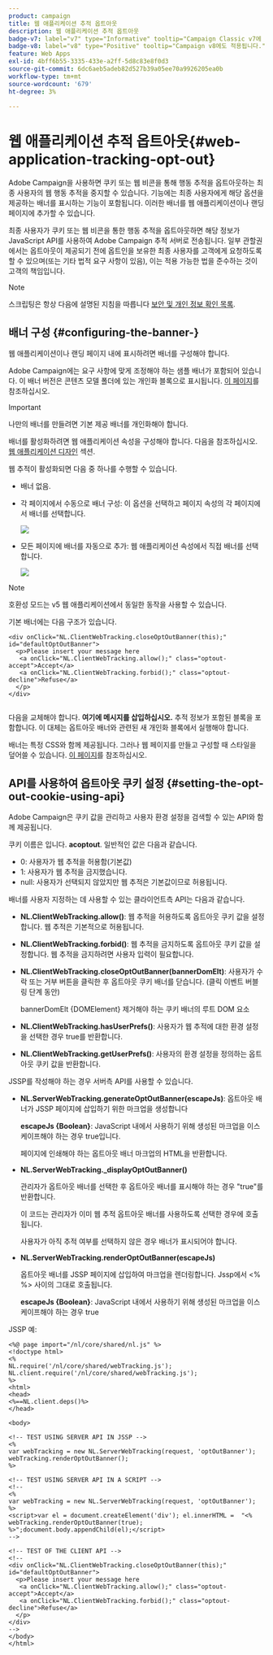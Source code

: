 ```yaml
---
product: campaign
title: 웹 애플리케이션 추적 옵트아웃
description: 웹 애플리케이션 추적 옵트아웃
badge-v7: label="v7" type="Informative" tooltip="Campaign Classic v7에 적용"
badge-v8: label="v8" type="Positive" tooltip="Campaign v8에도 적용됩니다."
feature: Web Apps
exl-id: 4bff6b55-3335-433e-a2ff-5d8c83e8f0d3
source-git-commit: 6dc6aeb5adeb82d527b39a05ee70a9926205ea0b
workflow-type: tm+mt
source-wordcount: '679'
ht-degree: 3%

---
```


# 웹 애플리케이션 추적 옵트아웃{#web-application-tracking-opt-out}



Adobe Campaign을 사용하면 쿠키 또는 웹 비콘을 통해 행동 추적을 옵트아웃하는 최종 사용자의 웹 행동 추적을 중지할 수 있습니다. 기능에는 최종 사용자에게 해당 옵션을 제공하는 배너를 표시하는 기능이 포함됩니다. 이러한 배너를 웹 애플리케이션이나 랜딩 페이지에 추가할 수 있습니다.

최종 사용자가 쿠키 또는 웹 비콘을 통한 행동 추적을 옵트아웃하면 해당 정보가 JavaScript API를 사용하여 Adobe Campaign 추적 서버로 전송됩니다. 일부 관할권에서는 옵트아웃이 제공되기 전에 옵트인을 보유한 최종 사용자를 고객에게 요청하도록 할 수 있으며(또는 기타 법적 요구 사항이 있음), 이는 적용 가능한 법을 준수하는 것이 고객의 책임입니다.

>[!NOTE]
>
>스크립팅은 항상 다음에 설명된 지침을 따릅니다 [보안 및 개인 정보 확인 목록](https://helpx.adobe.com/campaign/kb/acc-security.html#dev).

## 배너 구성 {#configuring-the-banner-}

웹 애플리케이션이나 랜딩 페이지 내에 표시하려면 배너를 구성해야 합니다.

Adobe Campaign에는 요구 사항에 맞게 조정해야 하는 샘플 배너가 포함되어 있습니다. 이 배너 버전은 콘텐츠 모델 폴더에 있는 개인화 블록으로 표시됩니다. [이 페이지](../../delivery/using/personalization-blocks.md)를 참조하십시오.

>[!IMPORTANT]
>
>나만의 배너를 만들려면 기본 제공 배너를 개인화해야 합니다.

배너를 활성화하려면 웹 애플리케이션 속성을 구성해야 합니다. 다음을 참조하십시오. [웹 애플리케이션 디자인](designing-a-web-application.md) 섹션.

웹 추적이 활성화되면 다음 중 하나를 수행할 수 있습니다.

* 배너 없음.
* 각 페이지에서 수동으로 배너 구성: 이 옵션을 선택하고 페이지 속성의 각 페이지에서 배너를 선택합니다.

  ![](assets/pageproperties.png)

* 모든 페이지에 배너를 자동으로 추가: 웹 애플리케이션 속성에서 직접 배너를 선택합니다.

  ![](assets/optoutconfig.png)

>[!NOTE]
>
>호환성 모드는 v5 웹 애플리케이션에서 동일한 동작을 사용할 수 있습니다.

기본 배너에는 다음 구조가 있습니다.

```
<div onClick="NL.ClientWebTracking.closeOptOutBanner(this);" id="defaultOptOutBanner">
  <p>Please insert your message here
   <a onClick="NL.ClientWebTracking.allow();" class="optout-accept">Accept</a>
   <a onClick="NL.ClientWebTracking.forbid();" class="optout-decline">Refuse</a>
  </p>
</div>
      
```

다음을 교체해야 합니다. **여기에 메시지를 삽입하십시오.** 추적 정보가 포함된 블록을 포함합니다. 이 대체는 옵트아웃 배너와 관련된 새 개인화 블록에서 실행해야 합니다.

배너는 특정 CSS와 함께 제공됩니다. 그러나 웹 페이지를 만들고 구성할 때 스타일을 덮어쓸 수 있습니다. [이 페이지](content-editor-interface.md)를 참조하십시오.

## API를 사용하여 옵트아웃 쿠키 설정 {#setting-the-opt-out-cookie-using-api}

Adobe Campaign은 쿠키 값을 관리하고 사용자 환경 설정을 검색할 수 있는 API와 함께 제공됩니다.

쿠키 이름은 입니다. **acoptout**. 일반적인 값은 다음과 같습니다.

* 0: 사용자가 웹 추적을 허용함(기본값)
* 1: 사용자가 웹 추적을 금지했습니다.
* null: 사용자가 선택되지 않았지만 웹 추적은 기본값이므로 허용됩니다.

배너를 사용자 지정하는 데 사용할 수 있는 클라이언트측 API는 다음과 같습니다.

* **NL.ClientWebTracking.allow()**: 웹 추적을 허용하도록 옵트아웃 쿠키 값을 설정합니다. 웹 추적은 기본적으로 허용됩니다.
* **NL.ClientWebTracking.forbid()**: 웹 추적을 금지하도록 옵트아웃 쿠키 값을 설정합니다. 웹 추적을 금지하려면 사용자 입력이 필요합니다.
* **NL.ClientWebTracking.closeOptOutBanner(bannerDomElt)**: 사용자가 수락 또는 거부 버튼을 클릭한 후 옵트아웃 쿠키 배너를 닫습니다. (클릭 이벤트 버블링 단계 동안)

  bannerDomElt {DOMElement} 제거해야 하는 쿠키 배너의 루트 DOM 요소

* **NL.ClientWebTracking.hasUserPrefs()**: 사용자가 웹 추적에 대한 환경 설정을 선택한 경우 true를 반환합니다.
* **NL.ClientWebTracking.getUserPrefs()**: 사용자의 환경 설정을 정의하는 옵트아웃 쿠키 값을 반환합니다.

JSSP를 작성해야 하는 경우 서버측 API를 사용할 수 있습니다.

* **NL.ServerWebTracking.generateOptOutBanner(escapeJs)**: 옵트아웃 배너가 JSSP 페이지에 삽입하기 위한 마크업을 생성합니다

  **escapeJs {Boolean}**: JavaScript 내에서 사용하기 위해 생성된 마크업을 이스케이프해야 하는 경우 true입니다.

  페이지에 인쇄해야 하는 옵트아웃 배너 마크업의 HTML을 반환합니다.

* **NL.ServerWebTracking._displayOptOutBanner()**

  관리자가 옵트아웃 배너를 선택한 후 옵트아웃 배너를 표시해야 하는 경우 &quot;true&quot;를 반환합니다.

  이 코드는 관리자가 이미 웹 추적 옵트아웃 배너를 사용하도록 선택한 경우에 호출됩니다.

  사용자가 아직 추적 여부를 선택하지 않은 경우 배너가 표시되어야 합니다.

* **NL.ServerWebTracking.renderOptOutBanner(escapeJs)**

  옵트아웃 배너를 JSSP 페이지에 삽입하여 마크업을 렌더링합니다. Jssp에서 &lt;% %> 사이의 그대로 호출됩니다.

  **escapeJs {Boolean}**: JavaScript 내에서 사용하기 위해 생성된 마크업을 이스케이프해야 하는 경우 true

JSSP 예:

```
<%@ page import="/nl/core/shared/nl.js" %>
<!doctype html>
<%
NL.require('/nl/core/shared/webTracking.js');
NL.client.require('/nl/core/shared/webTracking.js');
%>
<html>
<head>
<%==NL.client.deps()%>
</head>

<body>

<!-- TEST USING SERVER API IN JSSP -->
<% 
var webTracking = new NL.ServerWebTracking(request, 'optOutBanner');
webTracking.renderOptOutBanner();
%>

<!-- TEST USING SERVER API IN A SCRIPT -->
<!--
<% 
var webTracking = new NL.ServerWebTracking(request, 'optOutBanner');
%>
<script>var el = document.createElement('div'); el.innerHTML =  "<% webTracking.renderOptOutBanner(true); %>";document.body.appendChild(el);</script>
-->

<!-- TEST OF THE CLIENT API -->
<!--
<div onClick="NL.ClientWebTracking.closeOptOutBanner(this);" id="defaultOptOutBanner">
  <p>Please insert your message here
   <a onClick="NL.ClientWebTracking.allow();" class="optout-accept">Accept</a>
   <a onClick="NL.ClientWebTracking.forbid();" class="optout-decline">Refuse</a>
  </p>
</div>
-->
</body>
</html>
```
